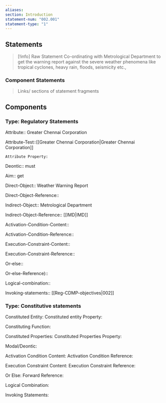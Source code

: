 ```yaml
---
aliases: 
section: Introduction
statement-num: "002.001"
statement-type: "1"
---
```

## Statements 
> [!info] Raw Statement
> Co-ordinating with Metrological Department to get the warning report against the severe weather phenomena like tropical cyclones, heavy rain, floods, seismicity etc.,   

### Component Statements
> Links/ sections of statement fragments 

## Components

### Type: Regulatory Statements
Attribute:: Greater Chennai Corporation

Attribute-Test::[[Greater Chennai Corporation|Greater Chennai Corporation]]

	Attribute Property: 

Deontic:: must


Aim:: get 


Direct-Object:: Weather Warning Report

Direct-Object-Reference:: 

Indirect-Object:: Metrological Department

Indirect-Object-Reference:: [[IMD|IMD]]

Activation-Condition-Content::

Activation-Condition-Reference::


Execution-Constraint-Content::

Execution-Constraint-Reference::


Or-else::

Or-else-Reference)::


Logical-combination::


Invoking-statements:: [[Reg-CDMP-objectives|002]]



### Type: Constitutive statements

Constituted Entity:
	Constituted entity Property:

Constituting Function:

Constituted Properties:
	Constituted Properties Property:

Modal/Deontic:

Activation Condition Content:
	Activation Condition Reference:

Execution Constraint Content:
	Execution Constraint Reference:

Or Else:
	Forward Reference:

Logical Combination:

Invoking Statements:

